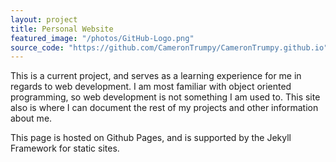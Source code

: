 ```yaml
---
layout: project
title: Personal Website
featured_image: "/photos/GitHub-Logo.png"
source_code: "https://github.com/CameronTrumpy/CameronTrumpy.github.io"
---
```

This is a current project, and serves as a learning experience for me in regards to web development. I am most familiar with object oriented programming, so web development is not something I am used to. This site also is where I can document the rest of my projects and other information about me.

This page is hosted on Github Pages, and is supported by the Jekyll Framework for static sites.
